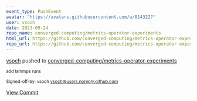 ```yaml
---
event_type: PushEvent
avatar: "https://avatars.githubusercontent.com/u/814322?"
user: vsoch
date: 2023-09-24
repo_name: converged-computing/metrics-operator-experiments
html_url: https://github.com/converged-computing/metrics-operator-experiments/commit/a2d6259471be1fa2a87dcad3b5d610caef8baf16
repo_url: https://github.com/converged-computing/metrics-operator-experiments
---
```


<a href='https://github.com/vsoch' target='_blank'>vsoch</a> pushed to <a href='https://github.com/converged-computing/metrics-operator-experiments' target='_blank'>converged-computing/metrics-operator-experiments</a>

<small>add lammps runs

Signed-off-by: vsoch <vsoch@users.noreply.github.com></small>

<a href='https://github.com/converged-computing/metrics-operator-experiments/commit/a2d6259471be1fa2a87dcad3b5d610caef8baf16' target='_blank'>View Commit</a>